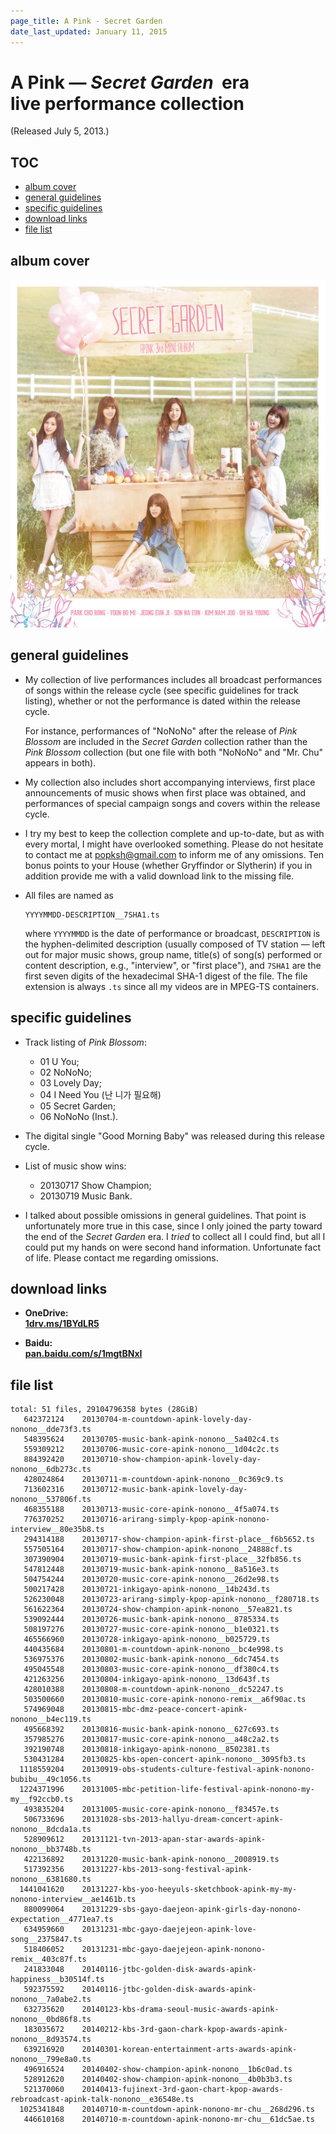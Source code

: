 ```yaml
---
page_title: A Pink - Secret Garden
date_last_updated: January 11, 2015
---
```

# A Pink — *Secret Garden* &nbsp;era<br>live performance collection

(Released July 5, 2013.)

<h2 id="TOC">TOC</h2>

* [album cover](#album-cover)
* [general guidelines](#general-guidelines)
* [specific guidelines](#specific-guidelines)
* [download links](#download-links)
* [file list](#file-list)

<h2 id="album-cover">album cover</h2>

![album cover](/images/20130705-secret-garden__600x600.jpg)

<h2 id="general-guidelines">general guidelines</h2>

* My collection of live performances includes all broadcast performances of songs within the release cycle (see specific guidelines for track listing), whether or not the performance is dated within the release cycle.

  For instance, performances of "NoNoNo" after the release of *Pink Blossom* are included in the *Secret Garden* collection rather than the *Pink Blossom* collection (but one file with both "NoNoNo" and "Mr. Chu" appears in both).

* My collection also includes short accompanying interviews, first place announcements of music shows when first place was
obtained, and performances of special campaign songs and covers within the release cycle.

* I try my best to keep the collection complete and up-to-date, but as with every mortal, I might have overlooked something. Please do not hesitate to contact me at <a href="mailto:popksh@gmail.com">popksh@gmail.com</a> to inform me of any omissions. Ten bonus points to your House (whether Gryffindor or Slytherin) if you in addition provide me with a valid download link to the missing file.

* All files are named as

  ```
  YYYYMMDD-DESCRIPTION__7SHA1.ts
  ```

  where `YYYYMMDD` is the date of performance or broadcast, `DESCRIPTION` is the hyphen-delimited description (usually composed
of TV station — left out for major music shows, group name, title(s) of song(s) performed or content description, e.g.,
"interview", or "first place"), and `7SHA1` are the first seven digits of the hexadecimal SHA-1 digest of the file. The file
extension is always `.ts` since all my videos are in MPEG-TS containers.

<h2 id="specific-guidelines">specific guidelines</h2>

* Track listing of *Pink Blossom*:

  * 01 U You;
  * 02 NoNoNo;
  * 03 Lovely Day;
  * 04 I Need You (난 니가 필요해)
  * 05 Secret Garden;
  * 06 NoNoNo (Inst.).

* The digital single "Good Morning Baby" was released during this release cycle.

* List of music show wins:

  * 20130717 Show Champion;
  * 20130719 Music Bank.

* I talked about possible omissions in general guidelines. That point is unfortunately more true in this case, since I only joined the party toward the end of the *Secret Garden* era. I *tried* to collect all I could find, but all I could put my hands on were second hand information. Unfortunate fact of life. Please contact me regarding omissions.

<h2 id="download-links">download links</h2>

* **OneDrive:<br>
  [1drv.ms/1BYdLR5](http://1drv.ms/1BYdLR5)**

* **Baidu:<br>
  [pan.baidu.com/s/1mgtBNxI](http://pan.baidu.com/s/1mgtBNxI)**

<h2 id="file-list">file list</h2>

```
total: 51 files, 29104796358 bytes (28GiB)
   642372124    20130704-m-countdown-apink-lovely-day-nonono__dde73f3.ts
   548395624    20130705-music-bank-apink-nonono__5a402c4.ts
   559309212    20130706-music-core-apink-nonono__1d04c2c.ts
   884392420    20130710-show-champion-apink-lovely-day-nonono__6db273c.ts
   428024864    20130711-m-countdown-apink-nonono__0c369c9.ts
   713602316    20130712-music-bank-apink-lovely-day-nonono__537806f.ts
   468355188    20130713-music-core-apink-nonono__4f5a074.ts
   776370252    20130716-arirang-simply-kpop-apink-nonono-interview__80e35b8.ts
   294314188    20130717-show-champion-apink-first-place__f6b5652.ts
   557505164    20130717-show-champion-apink-nonono__24888cf.ts
   307390904    20130719-music-bank-apink-first-place__32fb856.ts
   547812448    20130719-music-bank-apink-nonono__8a516e3.ts
   504754244    20130720-music-core-apink-nonono__26d2e98.ts
   500217428    20130721-inkigayo-apink-nonono__14b243d.ts
   526230048    20130723-arirang-simply-kpop-apink-nonono__f280718.ts
   561622364    20130724-show-champion-apink-nonono__57ea821.ts
   539092444    20130726-music-bank-apink-nonono__8785334.ts
   508197276    20130727-music-core-apink-nonono__b1e0321.ts
   465566960    20130728-inkigayo-apink-nonono__b025729.ts
   440435684    20130801-m-countdown-apink-nonono__bc4e998.ts
   536975376    20130802-music-bank-apink-nonono__6dc7454.ts
   495045548    20130803-music-core-apink-nonono__df380c4.ts
   421263256    20130804-inkigayo-apink-nonono__13d643f.ts
   428010388    20130808-m-countdown-apink-nonono__dc52247.ts
   503500660    20130810-music-core-apink-nonono-remix__a6f90ac.ts
   574969048    20130815-mbc-dmz-peace-concert-apink-nonono__b4ec119.ts
   495668392    20130816-music-bank-apink-nonono__627c693.ts
   357985276    20130817-music-core-apink-nonono__a48c2a2.ts
   392190748    20130818-inkigayo-apink-nonono__8502381.ts
   530431284    20130825-kbs-open-concert-apink-nonono__3095fb3.ts
  1118559204    20130919-obs-students-culture-festival-apink-nonono-bubibu__49c1056.ts
  1224371996    20131005-mbc-petition-life-festival-apink-nonono-my-my__f92ccb0.ts
   493835204    20131005-music-core-apink-nonono__f83457e.ts
   506733696    20131028-sbs-2013-hallyu-dream-concert-apink-nonono__8dcda1a.ts
   528909612    20131121-tvn-2013-apan-star-awards-apink-nonono__bb3748b.ts
   422136892    20131220-music-bank-apink-nonono__2008919.ts
   517392356    20131227-kbs-2013-song-festival-apink-nonono__6381680.ts
  1441041620    20131227-kbs-yoo-heeyuls-sketchbook-apink-my-my-nonono-interview__ae1461b.ts
   880099064    20131229-sbs-gayo-daejeon-apink-girls-day-nonono-expectation__4771ea7.ts
   634959660    20131231-mbc-gayo-daejejeon-apink-love-song__2375847.ts
   518406052    20131231-mbc-gayo-daejejeon-apink-nonono-remix__403c87f.ts
   241833048    20140116-jtbc-golden-disk-awards-apink-happiness__b30514f.ts
   592375592    20140116-jtbc-golden-disk-awards-apink-nonono__7a0abe2.ts
   632735620    20140123-kbs-drama-seoul-music-awards-apink-nonono__0bd86f8.ts
   183035672    20140212-kbs-3rd-gaon-chark-kpop-awards-apink-nonono__8d93574.ts
   639216920    20140301-korean-entertainment-arts-awards-apink-nonono__799e8a0.ts
   496916524    20140402-show-champion-apink-nonono__1b6c0ad.ts
   528912620    20140402-show-champion-apink-nonono__4b0b3b3.ts
   521370060    20140413-fujinext-3rd-gaon-chart-kpop-awards-rebroadcast-apink-talk-nonono__e36548e.ts
  1025341848    20140710-m-countdown-apink-nonono-mr-chu__268d296.ts
   446610168    20140710-m-countdown-apink-nonono-mr-chu__61dc5ae.ts
```
